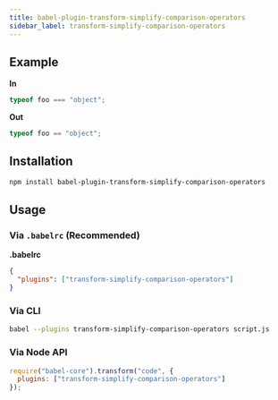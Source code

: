 ```yaml
---
title: babel-plugin-transform-simplify-comparison-operators
sidebar_label: transform-simplify-comparison-operators
---
```


## Example

**In**

```javascript
typeof foo === "object";
```

**Out**

```javascript
typeof foo == "object";
```

## Installation

```sh
npm install babel-plugin-transform-simplify-comparison-operators
```

## Usage

### Via `.babelrc` (Recommended)

**.babelrc**

```json
{
  "plugins": ["transform-simplify-comparison-operators"]
}
```

### Via CLI

```sh
babel --plugins transform-simplify-comparison-operators script.js
```

### Via Node API

```javascript
require("babel-core").transform("code", {
  plugins: ["transform-simplify-comparison-operators"]
});
```

